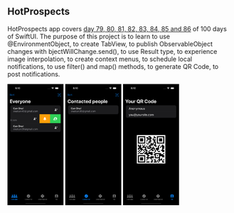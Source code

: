 ## HotProspects

HotProspects app covers [day 79, 80, 81, 82, 83, 84, 85 and 86](https://www.hackingwithswift.com/100/swiftui/79) of 100 days of SwiftUI. The purpose of this project is to learn to use @EnvironmentObject, to create TabView, to publish ObservableObject changes with bjectWillChange.send(), to use Result type, to experience image interpolation, to create context menus, to schedule local notifications, to use filter() and map() methods, to generate QR Code, to post notifications.

<p float="left">
<img src="https://github.com/canonall/100-days-of-swiftui/blob/main/HotProspects/hot1.png" width="25%">
<img src="https://github.com/canonall/100-days-of-swiftui/blob/main/HotProspects/hot2.png" width="25%">
<img src="https://github.com/canonall/100-days-of-swiftui/blob/main/HotProspects/hot3.png" width="25%">
</p>
